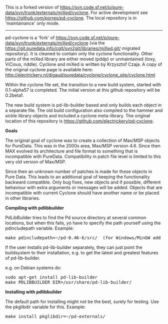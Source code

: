 This is a forked version of https://svn.code.sf.net/p/pure-data/svn/trunk/externals/miXed/cyclone. For active development see https://github.com/porres/pd-cyclone. The local repository is in 'maintainance' only mode.

<hr>

pd-cyclone is a 'fork' of https://svn.code.sf.net/p/pure-data/svn/trunk/externals/miXed/cyclone (via the https://git.puredata.info/cgit/svn2git/libraries/miXed.git/ migrated repository). It is cleaned to contain only the cyclone functionality. Other parts of the miXed library are either moved (pddp) or unmaintained (toxy, ViCious, riddle). Cyclone and miXed is written by Krzysztof Czaja. A copy of the original cyclone page is available here: http://electrickery.nl/digaud/puredata/cyclone/cyclone_site/cyclone.html

Within the cyclone file set, the transition to a new build system, started with 0.1-alpha57 is completed. The initial version at this github repository will be 0.2beta1.

The new build system is pd-lib-builder based and only builds each object in a separate file. The old build configuration also compiled to the hammer and sickle library objects and included a cyclone meta-library. The original location of this repository is https://github.com/electrickery/pd-cyclone.

<strong>Goals</strong>

The original goal of cyclone was to create a collection of Max/MSP objects for PureData. This was in the 2000s area, Max/MSP version 4.6. Since then MAX evolved its architecture and file format to something that is incompatible with PureData. Compatibility in patch file level is limited to this very old version of Max/MSP.

Since then an unknown number of patches is made for these objects in Pure Data. This leads to an additional goal of keeping the functionality backward compatible. Only bug fixes, new objects and if possible, different behaviour with extra arguments or messages will be added. Objects that are incompatible with current Cyclone should have another name or be placed in other libraries. 

<strong>Compiling with pdlibbuilder</strong>

PdLibBuilder tries to find the Pd source directory at several common locations, but when this fails, yo have to specify the path yourself using the pdincludepath variable. Example:

<pre>make pdincludepath=~/pd-0.46-6/src/  (for Windows/MinGW add 'pdbinpath=~/pd-0.46-6/bin/)</pre>

If the user installs pd-lib-builder separately, they can just point the buildsystem to their installation, e.g. to get the latest and greatest features of pd-lib-builder.

e.g. on Debian systems do:

<pre>sudo apt-get install pd-lib-builder
make PDLIBBUILDER_DIR=/usr/share/pd-lib-builder/</pre>

<strong>Installing with pdlibbuilder</strong>

The default path for installing might not be the best, surely for testing. Use the pkglibdir variable for this. Example:

<pre>make install pkglibdir=~/pd-externals/</pre>


